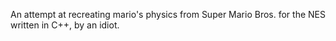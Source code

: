 An attempt at recreating mario's physics from Super Mario Bros. for the NES written in C++, by an idiot.
